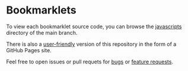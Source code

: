 # Bookmarklets

To view each bookmarklet source code, you can browse the [javascripts](/javascripts) directory of the main branch.

There is also a [user-friendly](https://thomasleplus.github.io/bookmarklets) version of this repository in the form of a GitHub Pages site.

Feel free to open issues or pull requets for [bugs](https://github.com/thomasleplus/bookmarklets/issues/new?template=bookmarklet-bug-report.md) or [feature requests](https://github.com/thomasleplus/bookmarklets/issues/new?template=bookmarklet-feature-request.md).
